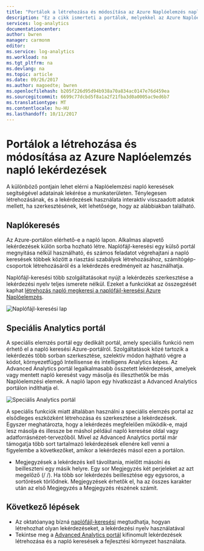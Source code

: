 ```yaml
---
title: "Portálok a létrehozása és módosítása az Azure Naplóelemzés napló lekérdezések |} Microsoft Docs"
description: "Ez a cikk ismerteti a portálok, melyekkel az Azure Naplóelemzés létrehozásához és szerkesztéséhez jelentkezzen kereséseket."
services: log-analytics
documentationcenter: 
author: bwren
manager: carmonm
editor: 
ms.service: log-analytics
ms.workload: na
ms.tgt_pltfrm: na
ms.devlang: na
ms.topic: article
ms.date: 09/26/2017
ms.author: magoedte; bwren
ms.openlocfilehash: b205f226d95d94b938a70a834ac0147e76d459ea
ms.sourcegitcommit: 6699c77dcbd5f8a1a2f21fba3d0a0005ac9ed6b7
ms.translationtype: MT
ms.contentlocale: hu-HU
ms.lasthandoff: 10/11/2017
---
```

# <a name="portals-for-creating-and-editing-log-queries-in-azure-log-analytics"></a>Portálok a létrehozása és módosítása az Azure Naplóelemzés napló lekérdezések

A különböző pontjain lehet elérni a Naplóelemzési napló keresések segítségével adatainak lekérése a munkaterületen.  Ténylegesen létrehozásának, és a lekérdezések használata interaktív visszaadott adatok mellett, ha szerkesztésének, két lehetősége, hogy az alábbiakban található.  

## <a name="log-search"></a>Naplókeresés 
Az Azure-portálon elérhető-e a napló lapon.  Alkalmas alapvető lekérdezések külön sorba hozható létre.  Naplófájl-keresési egy külső portál megnyitása nélkül használható, és számos feladatot végrehajtani a napló keresések többek között a riasztási szabályok létrehozásához, számítógép-csoportok létrehozásáról és a lekérdezés eredményeit az használhatja.  

Naplófájl-keresési több szolgáltatásokat nyújt a lekérdezés szerkesztése a lekérdezési nyelv teljes ismerete nélkül.  Ezeket a funkciókat az összegzését kaphat [létrehozás napló megkeresi a naplófájl-keresési Azure Naplóelemzés](log-analytics-log-search-log-search-portal.md).


![Naplófájl-keresési lap](media/log-analytics-log-search-portals/log-search-portal.png)

## <a name="advanced-analytics-portal"></a>Speciális Analytics portál
A speciális elemzés portál egy dedikált portál, amely speciális funkció nem érhető el a napló keresési Azure-portálról.  Szolgáltatások közé tartozik a lekérdezés több sorban szerkesztése, szelektív módon hajtható végre a kódot, környezetfüggő Intellisense és intelligens Analytics képes.  Az Advanced Analytics portál legalkalmasabb összetett lekérdezések, amelyek vagy mentett napló keresést vagy másolja és illeszthetők be más Naplóelemzési elemek.  A napló lapon egy hivatkozást a Advanced Analytics portálon indíthatja el.

![Speciális Analytics portál](media/log-analytics-log-search-portals/advanced-analytics-portal.png)


A speciális funkciók miatt általában használni a speciális elemzés portal az elsődleges eszközként létrehozása és szerkesztése a lekérdezések.  Egyszer meghatározta, hogy a lekérdezés megfelelően működik-e, majd lesz másolja és illessze be máshol például napló keresése oldal vagy adatforrásnézet-tervezőből.  Mivel az Advanced Analytics portál már támogatja több sort tartalmazó lekérdezések ellenére kell venni a figyelembe a következőket, amikor a lekérdezés másol ezen a portálon.

- Megjegyzések a lekérdezés kell távolítania, mielőtt másolni és beilleszteni egy másik helyre.  Egy sor Megjegyzés két perjeleket az azt megelőző (/ /).  Ha több sor lekérdezés beillesztése egy egysoros, a sortörések törlődnek.  Megjegyzések érhetők el, ha az összes karakter után az első Megjegyzés a Megjegyzés részének számít.


## <a name="next-steps"></a>Következő lépések

- Az oktatóanyag bízná [naplófájl-keresési](log-analytics-tutorial-viewdata.md) megtudhatja, hogyan létrehozhat olyan lekérdezéseket, a lekérdezési nyelv használatával
- Tekintse meg a [Advanced Analytics portál](https://go.microsoft.com/fwlink/?linkid=856587) kifinomult lekérdezések létrehozása és a napló keresések a fejlesztési környezet használata.

